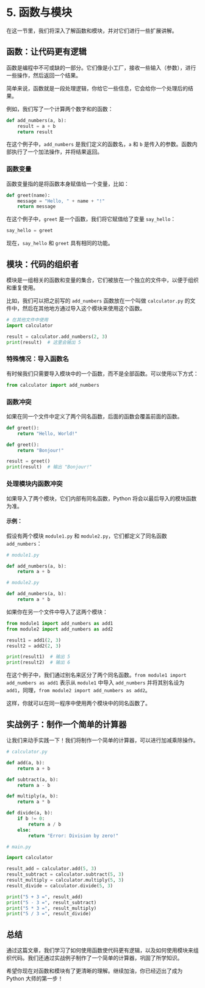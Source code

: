 # 5. 函数与模块

在这一节里，我们将深入了解函数和模块，并对它们进行一些扩展讲解。

## 函数：让代码更有逻辑

函数是编程中不可或缺的一部分。它们像是小工厂，接收一些输入（参数），进行一些操作，然后返回一个结果。

简单来说，函数就是一段处理逻辑，你给它一些信息，它会给你一个处理后的结果。

例如，我们写了一个计算两个数字和的函数：

```python
def add_numbers(a, b):
    result = a + b
    return result
```

在这个例子中，`add_numbers` 是我们定义的函数名，`a` 和 `b` 是传入的参数。函数内部执行了一个加法操作，并将结果返回。

### 函数变量

函数变量指的是将函数本身赋值给一个变量，比如：

```python
def greet(name):
    message = "Hello, " + name + "!"
    return message
```

在这个例子中，`greet` 是一个函数，我们将它赋值给了变量 `say_hello`：

```python
say_hello = greet
```

现在，`say_hello` 和 `greet` 具有相同的功能。

## 模块：代码的组织者

模块是一组相关的函数和变量的集合，它们被放在一个独立的文件中，以便于组织和重复使用。

比如，我们可以把之前写的 `add_numbers` 函数放在一个叫做 `calculator.py` 的文件中，然后在其他地方通过导入这个模块来使用这个函数。

```python
# 在其他文件中使用
import calculator

result = calculator.add_numbers(2, 3)
print(result)  # 这里会输出 5
```

### 特殊情况：导入函数名

有时候我们只需要导入模块中的一个函数，而不是全部函数。可以使用以下方式：

```python
from calculator import add_numbers
```

### 函数冲突

如果在同一个文件中定义了两个同名函数，后面的函数会覆盖前面的函数。

```python
def greet():
    return "Hello, World!"

def greet():
    return "Bonjour!"

result = greet()
print(result)  # 输出 "Bonjour!"
```

### 处理模块内函数冲突

如果导入了两个模块，它们内部有同名函数，Python 将会以最后导入的模块函数为准。

#### 示例：

假设有两个模块 `module1.py` 和 `module2.py`，它们都定义了同名函数 `add_numbers`：

```python
# module1.py

def add_numbers(a, b):
    return a + b
```

```python
# module2.py

def add_numbers(a, b):
    return a * b
```

如果你在另一个文件中导入了这两个模块：

```python
from module1 import add_numbers as add1
from module2 import add_numbers as add2

result1 = add1(2, 3)
result2 = add2(2, 3)

print(result1)  # 输出 5
print(result2)  # 输出 6
```

在这个例子中，我们通过别名来区分了两个同名函数。`from module1 import add_numbers as add1` 表示从 `module1` 中导入 `add_numbers` 并将其别名设为 `add1`，同理，`from module2 import add_numbers as add2`。

这样，你就可以在同一程序中使用两个模块中的同名函数了。

## 实战例子：制作一个简单的计算器

让我们来动手实践一下！我们将制作一个简单的计算器，可以进行加减乘除操作。

```python
# calculator.py

def add(a, b):
    return a + b

def subtract(a, b):
    return a - b

def multiply(a, b):
    return a * b

def divide(a, b):
    if b != 0:
        return a / b
    else:
        return "Error: Division by zero!"
```

```python
# main.py

import calculator

result_add = calculator.add(5, 3)
result_subtract = calculator.subtract(5, 3)
result_multiply = calculator.multiply(5, 3)
result_divide = calculator.divide(5, 3)

print("5 + 3 =", result_add)
print("5 - 3 =", result_subtract)
print("5 * 3 =", result_multiply)
print("5 / 3 =", result_divide)
```

## 总结

通过这篇文章，我们学习了如何使用函数使代码更有逻辑，以及如何使用模块来组织代码。我们还通过实战例子制作了一个简单的计算器，巩固了所学知识。

希望你现在对函数和模块有了更清晰的理解。继续加油，你已经迈出了成为 Python 大师的第一步！
